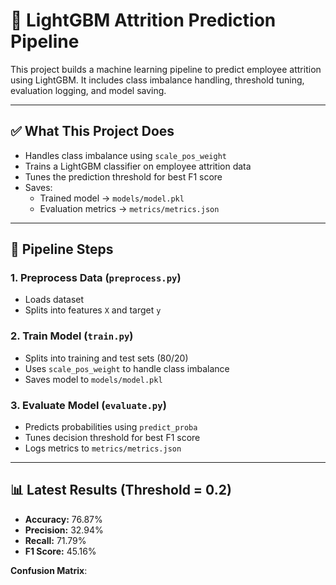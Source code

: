 # 🚀 LightGBM Attrition Prediction Pipeline

This project builds a machine learning pipeline to predict employee attrition using LightGBM. It includes class imbalance handling, threshold tuning, evaluation logging, and model saving.

---

## ✅ What This Project Does

- Handles class imbalance using `scale_pos_weight`
- Trains a LightGBM classifier on employee attrition data
- Tunes the prediction threshold for best F1 score
- Saves:
  - Trained model → `models/model.pkl`
  - Evaluation metrics → `metrics/metrics.json`

---

## 🔧 Pipeline Steps

### 1. Preprocess Data (`preprocess.py`)
- Loads dataset
- Splits into features `X` and target `y`

### 2. Train Model (`train.py`)
- Splits into training and test sets (80/20)
- Uses `scale_pos_weight` to handle class imbalance
- Saves model to `models/model.pkl`

### 3. Evaluate Model (`evaluate.py`)
- Predicts probabilities using `predict_proba`
- Tunes decision threshold for best F1 score
- Logs metrics to `metrics/metrics.json`

---

## 📊 Latest Results (Threshold = 0.2)

- **Accuracy:** 76.87%
- **Precision:** 32.94%
- **Recall:** 71.79%
- **F1 Score:** 45.16%

**Confusion Matrix**:
